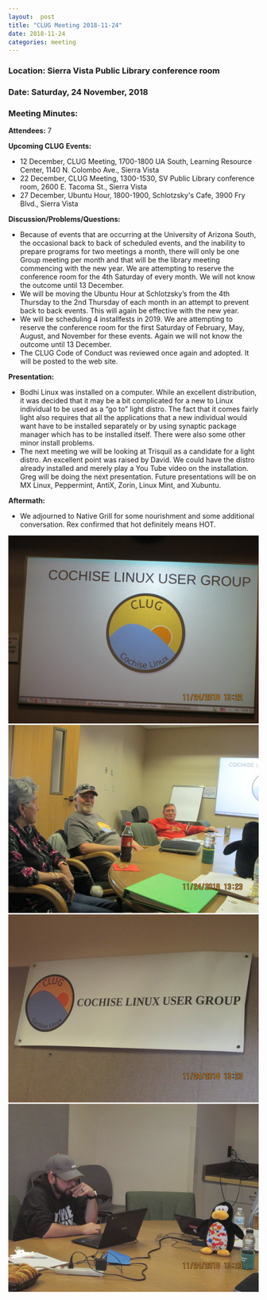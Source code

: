```yaml
---
layout:  post
title: "CLUG Meeting 2018-11-24"
date: 2018-11-24
categories: meeting
---
```


### Location: Sierra Vista Public Library conference room

### Date: Saturday, 24 November, 2018

### Meeting Minutes:

**Attendees:** 7

**Upcoming CLUG Events:**

 * 12 December, CLUG Meeting, 1700-1800 UA South, Learning Resource Center, 1140 N. Colombo Ave., Sierra Vista
 * 22 December, CLUG Meeting, 1300-1530, SV Public Library conference room, 2600 E. Tacoma St., Sierra Vista 
 * 27 December, Ubuntu Hour, 1800-1900, Schlotzsky's Cafe, 3900 Fry Blvd., Sierra Vista

**Discussion/Problems/Questions:**

 * Because of events that are occurring at the University of Arizona South, the occasional back to back of scheduled events, and the inability to prepare programs for two meetings a month, there will only be one Group meeting per month and that will be the library meeting commencing with the new year.   We are attempting to reserve the conference room for the 4th Saturday of every month.  We will not know the outcome until 13 December.
 * We will be moving the Ubuntu Hour at Schlotzsky’s from the 4th Thursday to the 2nd Thursday of each month in an attempt to prevent back to back events.  This will again be effective with the new year.
 * We will be scheduling 4 installfests in 2019.  We are attempting to reserve the conference room for the first Saturday of February, May, August, and November for these events. Again we will not know the outcome until 13 December.
 * The CLUG Code of Conduct was reviewed once again and adopted.  It will be posted to the web site.

**Presentation:**

 * Bodhi Linux was installed on a computer.  While an excellent distribution, it was decided that it may be a bit complicated for a new to Linux individual to be used as a “go to” light distro.  The fact that it comes fairly light also requires that all the applications that a new individual would want have to be installed separately or by using synaptic package manager which has to be installed itself.  There were also some other minor install problems.
 * The next meeting we will be looking at Trisquil as a candidate for a light distro.  An excellent point was raised by David.  We could have the distro already installed and merely play a You Tube video on the installation.  Greg will be doing the next presentation.  Future presentations will be on MX Linux, Peppermint, AntiX, Zorin, Linux Mint, and Xubuntu.

**Aftermath:**
 
 * We adjourned to Native Grill for some nourishment and some additional conversation.  Rex confirmed that hot definitely means HOT.

![alt text](https://raw.githubusercontent.com/CochiseLinuxUsersGroup/CochiseLinuxUsersGroup.github.io/master/images/rsz_clug_mtg_2018-11-24_1.jpg)
![alt text](https://raw.githubusercontent.com/CochiseLinuxUsersGroup/CochiseLinuxUsersGroup.github.io/master/images/rsz_clug_mtg_2018-11-24_2.jpg)
![alt text](https://raw.githubusercontent.com/CochiseLinuxUsersGroup/CochiseLinuxUsersGroup.github.io/master/images/rsz_clug_mtg_2018-11-24_4.jpg)
![alt text](https://raw.githubusercontent.com/CochiseLinuxUsersGroup/CochiseLinuxUsersGroup.github.io/master/images/rsz_clug_mtg_2018-11-24_5.jpg)
